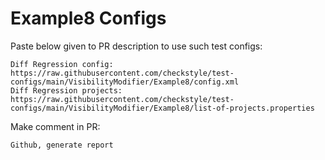 # Example8 Configs
Paste below given to PR description to use such test configs:
```
Diff Regression config: https://raw.githubusercontent.com/checkstyle/test-configs/main/VisibilityModifier/Example8/config.xml
Diff Regression projects: https://raw.githubusercontent.com/checkstyle/test-configs/main/VisibilityModifier/Example8/list-of-projects.properties
```
Make comment in PR:
```
Github, generate report
```
